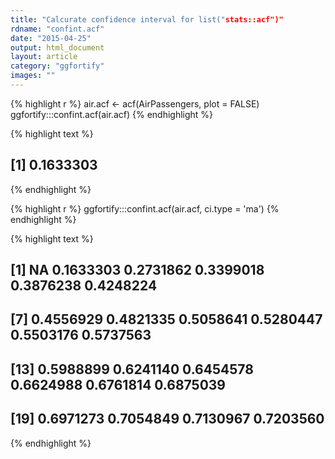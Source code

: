 ```yaml
---
title: "Calcurate confidence interval for list("stats::acf")"
rdname: "confint.acf"
date: "2015-04-25"
output: html_document
layout: article
category: "ggfortify"
images: ""
---
```





{% highlight r %}
air.acf <- acf(AirPassengers, plot = FALSE)
ggfortify:::confint.acf(air.acf)
{% endhighlight %}



{% highlight text %}
## [1] 0.1633303
{% endhighlight %}



{% highlight r %}
ggfortify:::confint.acf(air.acf, ci.type = 'ma')
{% endhighlight %}



{% highlight text %}
##  [1]        NA 0.1633303 0.2731862 0.3399018 0.3876238 0.4248224
##  [7] 0.4556929 0.4821335 0.5058641 0.5280447 0.5503176 0.5737563
## [13] 0.5988899 0.6241140 0.6454578 0.6624988 0.6761814 0.6875039
## [19] 0.6971273 0.7054849 0.7130967 0.7203560
{% endhighlight %}